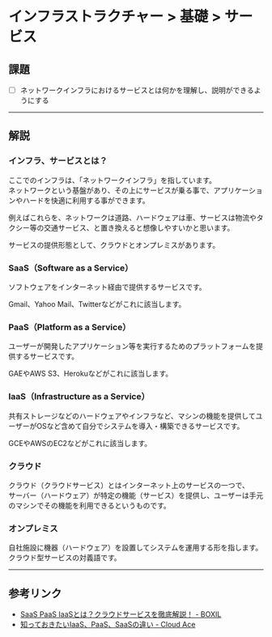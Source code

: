 # インフラストラクチャー > 基礎 > サービス

## 課題

- [ ] ネットワークインフラにおけるサービスとは何かを理解し、説明ができるようにする

---

## 解説

### インフラ、サービスとは？

ここでのインフラは、「ネットワークインフラ」を指しています。  
ネットワークという基盤があり、その上にサービスが乗る事で、アプリケーションやハードを快適に利用する事ができます。

例えばこれらを、ネットワークは道路、ハードウェアは車、サービスは物流やタクシー等の交通サービス、と置き換えると想像しやすいかと思います。

サービスの提供形態として、クラウドとオンプレミスがあります。

<a name="infra_saas"></a>
### SaaS（Software as a Service）

ソフトウェアをインターネット経由で提供するサービスです。

Gmail、Yahoo Mail、Twitterなどがこれに該当します。

<a name="infra_paas"></a>
### PaaS（Platform as a Service）

ユーザーが開発したアプリケーション等を実行するためのプラットフォームを提供するサービスです。

GAEやAWS S3、Herokuなどがこれに該当します。

<a name="infra_iaas"></a>
### IaaS（Infrastructure as a Service）

共有ストレージなどのハードウェアやインフラなど、マシンの機能を提供してユーザーがOSなど含めて自分でシステムを導入・構築できるサービスです。

GCEやAWSのEC2などがこれに該当します。

<a name="infra_cloud"></a>
### クラウド

クラウド（クラウドサービス）とはインターネット上のサービスの一つで、  
サーバー（ハードウェア）が特定の機能（サービス）を提供し、ユーザーは手元のマシンでその機能を利用できるというものです。

<a name="infra_onpre"></a>
### オンプレミス

自社施設に機器（ハードウェア）を設置してシステムを運用する形を指します。クラウド型サービスの対義語です。

---

## 参考リンク

- [SaaS PaaS IaaSとは？クラウドサービスを徹底解説！ - BOXIL](https://boxil.jp/others/a612#612-1)
- [知っておきたいIaaS、PaaS、SaaSの違い - Cloud Ace](https://www.cloud-ace.jp/report/detail01/)